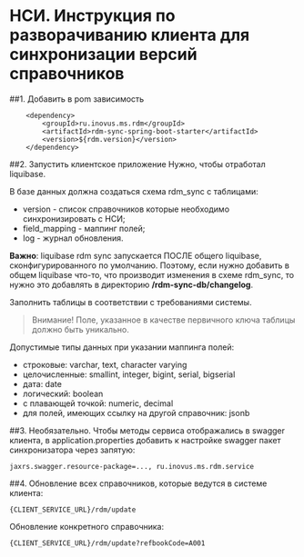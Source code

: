 
# НСИ. Инструкция по разворачиванию клиента для синхронизации версий справочников  

##1. Добавить в pom зависимость
```
    <dependency>
        <groupId>ru.inovus.ms.rdm</groupId>
        <artifactId>rdm-sync-spring-boot-starter</artifactId>
        <version>${rdm.version}</version>
    </dependency>
```

##2. Запустить клиентское приложение
Нужно, чтобы отработал liquibase.

В базе данных должна создаться схема rdm_sync с таблицами:  
 * version - список справочников которые необходимо синхронизировать с НСИ;  
 * field_mapping - маппинг полей;  
 * log - журнал обновления.  

**Важно**: liquibase rdm sync запускается ПОСЛЕ общего liquibase, сконфигурированного по умолчанию. Поэтому, если нужно добавить в общем liquibase что-то, 
что производит изменения в схеме rdm_sync, то нужно это добавлять в директорию **/rdm-sync-db/changelog**.

Заполнить таблицы в соответствии с требованиями системы.
 > Внимание! Поле, указанное в качестве первичного ключа таблицы должно быть уникально. 

 Допустимые типы данных при указании маппинга полей:  
  * строковые: varchar, text, character varying  
  * целочисленные: smallint, integer, bigint, serial, bigserial  
  * дата: date  
  * логический: boolean  
  * с плавающей точкой: numeric, decimal  
  * для полей, имеющих ссылку на другой справочник:  jsonb  
  
##3. Необязательно. 
Чтобы методы сервиса отображались в swagger клиента, в application.properties добавить к настройкe swagger пакет синхронизатора через запятую:
```  
jaxrs.swagger.resource-package=..., ru.inovus.ms.rdm.service  
```  
  
##4. Обновление всех справочников, которые ведутся в системе клиента:
```  
{CLIENT_SERVICE_URL}/rdm/update  
```  
  
Обновление конкретного справочника:  
  
```  
{CLIENT_SERVICE_URL}/rdm/update?refbookCode=A001  
```